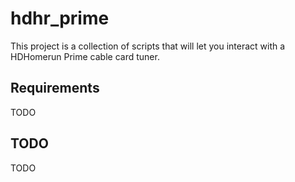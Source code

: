 hdhr_prime
==========

This project is a collection of scripts that will let you interact with a HDHomerun Prime cable card tuner.

Requirements
------------
TODO

TODO
----
TODO
